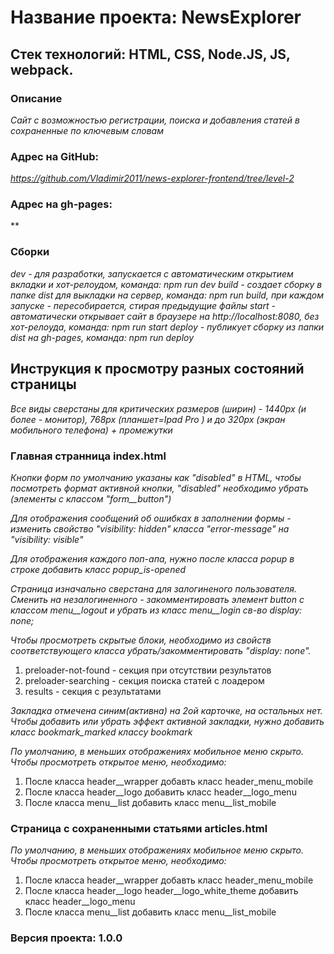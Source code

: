 # Название проекта: NewsExplorer

## Стек технологий: HTML, CSS, Node.JS, JS, webpack.

### Описание

*Сайт с возможностью регистрации, поиска и добавления статей в сохраненные по ключевым словам*

### Адрес на GitHub:

*https://github.com/Vladimir2011/news-explorer-frontend/tree/level-2*

### Адрес на gh-pages:

**

### Сборки

*dev - для разработки, запускается с автоматическим открытием вкладки и хот-релоудом, команда: npm run dev*
*build - создает сборку в папке dist для выкладки на сервер, команда: npm run build, при каждом запуске - пересобирается, стирая предыдущие файлы*
*start - автоматически открывает сайт в браузере на http://localhost:8080, без хот-релоуда, команда: npm run start*
*deploy - публикует сборку из папки dist на gh-pages, команда: npm run deploy*

## Инструкция к просмотру разных состояний страницы

*Все виды сверстаны для критических размеров (ширин) - 1440px (и более - монитор), 768px (планшет=Ipad Pro ) и до 320px (экран мобильного телефона) + промежутки*

### Главная странница index.html

*Кнопки форм по умолчанию указаны как "disabled" в HTML, чтобы посмотреть формат активной кнопки, "disabled" необходимо убрать (элементы с классом "form__button")*

*Для отображения сообщений об ошибках в заполнении формы - изменить свойство "visibility: hidden" класса "error-message" на "visibility: visible"*

*Для отображения каждого поп-апа, нужно после класса popup в строке добавить класс popup_is-opened*

*Страница изначально сверстана для залогиненого пользователя. Сменить на незалогиненного - закомментировать элемент button с классом menu__logout и убрать из класс menu__login св-во display: none;*

*Чтобы просмотреть скрытые блоки, необходимо из свойств соответствующего класса убрать/закомментировать "display: none".*

1. preloader-not-found - секция при отсутствии результатов
2. preloader-searching - секция поиска статей с лоадером
3. results - секция с результатами

*Закладка отмечена синим(активна) на 2ой карточке, на остальных нет. Чтобы добавить или убрать эффект активной закладки, нужно добавить класс bookmark_marked классу bookmark*

*По умолчанию, в меньших отображениях мобильное меню скрыто. Чтобы просмотреть открытое меню, необходимо:*

1. После класса header__wrapper добавть класс header_menu_mobile
2. После класса header__logo добавить класс header__logo_menu
3. После класса menu__list добавить класс menu__list_mobile

### Страница с сохраненными статьями articles.html

*По умолчанию, в меньших отображениях мобильное меню скрыто. Чтобы просмотреть открытое меню, необходимо:*

1. После класса header__wrapper добавть класс header_menu_mobile
2. После класса header__logo header__logo_white_theme добавить класс header__logo_menu
3. После класса menu__list добавить класс menu__list_mobile

### Версия проекта: 1.0.0
